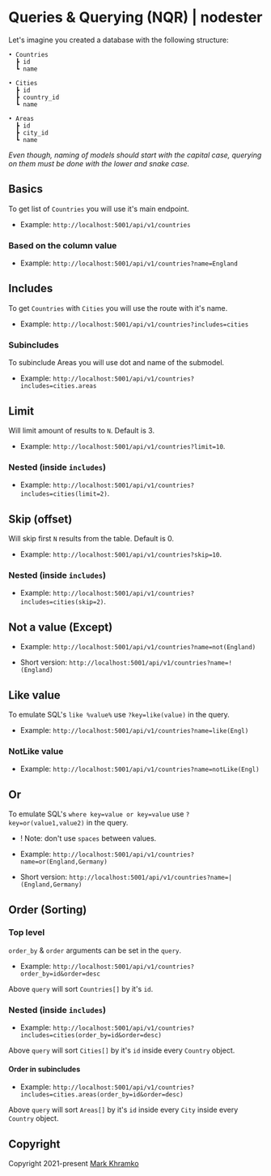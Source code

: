 # Queries & Querying (NQR) | nodester

Let's imagine you created a database with the following structure:

```
• Countries
  ┣ id
  ┗ name

• Cities
  ┣ id
  ┣ country_id
  ┗ name

• Areas
  ┣ id
  ┣ city_id
  ┗ name
```

_Even though, naming of models should start with the capital case, querying on them must be done with the lower and snake case._

## Basics

To get list of `Countries` you will use it's main endpoint.

* Example:
`http://localhost:5001/api/v1/countries`

### Based on the column value

* Example:
`http://localhost:5001/api/v1/countries?name=England`



## Includes

To get `Countries` with `Cities` you will use the route with it's name.

* Example:
`http://localhost:5001/api/v1/countries?includes=cities`

### Subincludes
To subinclude Areas you will use dot and name of the submodel.

* Example:
`http://localhost:5001/api/v1/countries?includes=cities.areas`



## Limit
Will limit amount of results to `N`. Default is 3.

* Example:
`http://localhost:5001/api/v1/countries?limit=10`.

### Nested (inside `includes`)
* Example:
`http://localhost:5001/api/v1/countries?includes=cities(limit=2)`.



## Skip (offset)
Will skip first `N` results from the table. Default is 0.

* Example:
`http://localhost:5001/api/v1/countries?skip=10`.

### Nested (inside `includes`)
* Example:
`http://localhost:5001/api/v1/countries?includes=cities(skip=2)`.



## Not a value (Except)

* Example:
`http://localhost:5001/api/v1/countries?name=not(England)`

* Short version:
`http://localhost:5001/api/v1/countries?name=!(England)`



## Like value

To emulate SQL's `like %value%` use `?key=like(value)` in the query.

* Example:
`http://localhost:5001/api/v1/countries?name=like(Engl)`


### NotLike value

* Example:
`http://localhost:5001/api/v1/countries?name=notLike(Engl)`



## Or

To emulate SQL's `where key=value or key=value` use `?key=or(value1,value2)` in the query.
* ! Note: don't use `spaces` between values.

* Example:
`http://localhost:5001/api/v1/countries?name=or(England,Germany)`
* Short version:
`http://localhost:5001/api/v1/countries?name=|(England,Germany)`



## Order (Sorting)

### Top level

`order_by` & `order` arguments can be set in the `query`.

* Example:
`http://localhost:5001/api/v1/countries?order_by=id&order=desc`

Above `query` will sort `Countries[]` by it's `id`.


### Nested (inside `includes`)

* Example:
`http://localhost:5001/api/v1/countries?includes=cities(order_by=id&order=desc)`

Above `query` will sort `Cities[]` by it's `id` inside every `Country` object.


#### Order in subincludes

* Example:
`http://localhost:5001/api/v1/countries?includes=cities.areas(order_by=id&order=desc)`

Above `query` will sort `Areas[]` by it's `id` inside every `City` inside every `Country` object.


## Copyright
Copyright 2021-present [Mark Khramko](https://github.com/MarkKhramko)
